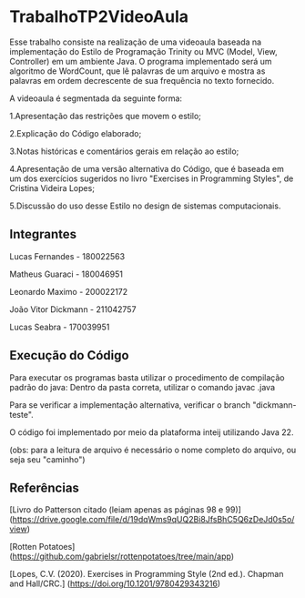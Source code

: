 # TrabalhoTP2VideoAula
Esse trabalho consiste na realização de uma videoaula baseada na implementação do Estilo de Programação Trinity ou MVC (Model, View, Controller) em um ambiente Java. 
O programa implementado será um algoritmo de WordCount, que lê palavras de um arquivo e mostra as palavras em ordem decrescente de sua frequência no texto fornecido. 

A videoaula é segmentada da seguinte forma:

1.Apresentação das restrições que movem o estilo;

2.Explicação do Código elaborado;

3.Notas históricas e comentários gerais em relação ao estilo;

4.Apresentação de uma versão alternativa do Código, que é baseada em um dos exercícios sugeridos no livro "Exercises in Programming Styles", de Cristina Videira Lopes;

5.Discussão do uso desse Estilo no design de sistemas computacionais.

## Integrantes
Lucas Fernandes - 180022563 

Matheus Guaraci - 180046951 

Leonardo Maximo - 200022172 

João Vitor Dickmann - 211042757 

Lucas Seabra - 170039951 
## Execução do Código
Para executar os programas basta utilizar o procedimento de compilação padrão do java: Dentro da pasta correta, utilizar o comando javac <nomeDoArquivo>.java

Para se verificar a implementação alternativa, verificar o branch "dickmann-teste".

O código foi implementado por meio da plataforma inteij utilizando Java 22.

(obs: para a leitura de arquivo é necessário o nome completo do arquivo, ou seja seu "caminho")

## Referências
[Livro do Patterson citado (leiam apenas as páginas 98 e 99)] (https://drive.google.com/file/d/19dqWms9qUQ2Bi8JfsBhC5Q6zDeJd0s5o/view)

[Rotten Potatoes] (https://github.com/gabrielsr/rottenpotatoes/tree/main/app)

[Lopes, C.V. (2020). Exercises in Programming Style (2nd ed.). Chapman and Hall/CRC.] (https://doi.org/10.1201/9780429343216)
